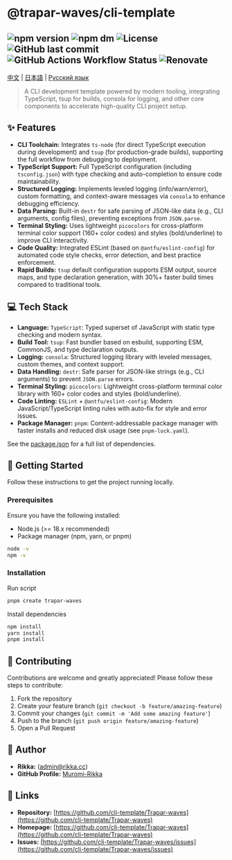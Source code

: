 
# @trapar-waves/cli-template

![npm version](https://img.shields.io/npm/v/@trapar-waves/cli-template)
![npm dm](https://img.shields.io/npm/dm/@trapar-waves/cli-template)
![License](https://img.shields.io/github/license/Trapar-waves/cli-template)
![GitHub last commit](https://img.shields.io/github/last-commit/Trapar-waves/cli-template)
![GitHub Actions Workflow Status](https://img.shields.io/github/actions/workflow/status/Trapar-waves/cli-template/release.yml)
![Renovate](https://img.shields.io/badge/renovate-enabled-blue)
---
[中文](/readme/README-CN.md) | [日本語](/readme/README-JP.md) | [Русский язык](/readme/README-RU.md)
> A CLI development template powered by modern tooling, integrating TypeScript, tsup for builds, consola for logging, and other core components to accelerate high-quality CLI project setup.

## ✨ Features

* **CLI Toolchain:** Integrates `ts-node` (for direct TypeScript execution during development) and `tsup` (for production-grade builds), supporting the full workflow from debugging to deployment.
* **TypeScript Support:** Full TypeScript configuration (including `tsconfig.json`) with type checking and auto-completion to ensure code maintainability.
* **Structured Logging:** Implements leveled logging (info/warn/error), custom formatting, and context-aware messages via `consola` to enhance debugging efficiency.
* **Data Parsing:** Built-in `destr` for safe parsing of JSON-like data (e.g., CLI arguments, config files), preventing exceptions from `JSON.parse`.
* **Terminal Styling:** Uses lightweight `picocolors` for cross-platform terminal color support (160+ color codes) and styles (bold/underline) to improve CLI interactivity.
* **Code Quality:** Integrated ESLint (based on `@antfu/eslint-config`) for automated code style checks, error detection, and best practice enforcement.
* **Rapid Builds:** `tsup` default configuration supports ESM output, source maps, and type declaration generation, with 30%+ faster build times compared to traditional tools.

## 💻 Tech Stack

* **Language:** `TypeScript`: Typed superset of JavaScript with static type checking and modern syntax.   
* **Build Tool:** `tsup`: Fast bundler based on esbuild, supporting ESM, CommonJS, and type declaration outputs. 
* **Logging:** `consola`: Structured logging library with leveled messages, custom themes, and context support. 
* **Data Handling:** `destr`: Safe parser for JSON-like strings (e.g., CLI arguments) to prevent `JSON.parse` errors. 
* **Terminal Styling:** `picocolors`: Lightweight cross-platform terminal color library with 160+ color codes and styles (bold/underline). 
* **Code Linting:** `ESLint` + `@antfu/eslint-config`: Modern JavaScript/TypeScript linting rules with auto-fix for style and error issues. 
* **Package Manager:** `pnpm`: Content-addressable package manager with faster installs and reduced disk usage (see `pnpm-lock.yaml`). 

See the [package.json](package.json) for a full list of dependencies.

## 🚀 Getting Started

Follow these instructions to get the project running locally.

### Prerequisites

Ensure you have the following installed:
- Node.js (>= 18.x recommended)
- Package manager (npm, yarn, or pnpm)
```bash
node -v
npm -v
```

### Installation

Run script
```bash
pnpm create trapar-waves
```
Install dependencies
```bash
npm install
yarn install
pnpm install
```

## 🤝 Contributing

Contributions are welcome and greatly appreciated! Please follow these steps to contribute:
1. Fork the repository
2. Create your feature branch (`git checkout -b feature/amazing-feature`)
3. Commit your changes (`git commit -m 'Add some amazing feature'`)
4. Push to the branch (`git push origin feature/amazing-feature`)
5. Open a Pull Request

## 👤 Author

* **Rikka:** (admin@rikka.cc)
* **GitHub Profile:** [Muromi-Rikka](https://github.com/Muromi-Rikka)

## 🔗 Links

* **Repository:** [https://github.com/cli-template/Trapar-waves](https://github.com/cli-template/Trapar-waves)
* **Homepage:** [https://github.com/cli-template/Trapar-waves](https://github.com/cli-template/Trapar-waves)
* **Issues:** [https://github.com/cli-template/Trapar-waves/issues](https://github.com/cli-template/Trapar-waves/issues)
